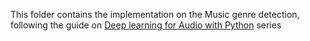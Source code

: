 This folder contains the implementation on the Music genre detection, following the guide on [Deep learning for Audio with Python](https://www.youtube.com/playlist?list=PL-wATfeyAMNrtbkCNsLcpoAyBBRJZVlnf) series

